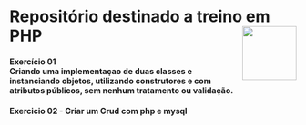# Repositório destinado a treino em PHP<img height = "95 " align="right" src="https://cdn.jsdelivr.net/gh/devicons/devicon/icons/php/php-plain.svg" />


####  Exercício 01 <br> Criando uma implementaçao de duas classes e instanciando objetos, utilizando construtores e com atributos públicos, sem nenhum tratamento ou validação.

#### Exercicio 02 - Criar um Crud com php e mysql
